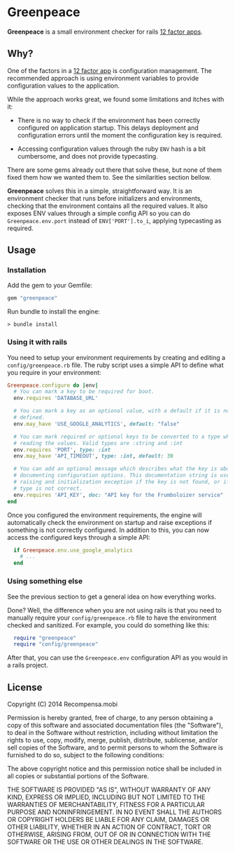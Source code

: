 # Greenpeace

**Greenpeace** is a small environment checker for rails [12 factor
apps](http://12factor.net/config).

## Why?

One of the factors in a [12 factor app](http://12factor.net) is configuration
management. The recommended approach is using environment variables to provide
configuration values to the application.

While the approach works great, we found some limitations and itches with it:

* There is no way to check if the environment has been correctly configured on
  application startup. This delays deployment and configuration errors until
the moment the configuration key is required.

* Accessing configuration values through the ruby `ENV` hash is a bit
  cumbersome, and does not provide typecasting.

There are some gems already out there that solve these, but none of them fixed
them how we wanted them to. See the similarities section bellow.

**Greenpeace** solves this in a simple, straightforward way. It is an
environment checker that runs before initializers and environments, checking
that the environment contains all the required values. It also exposes ENV
values through a simple config API so you can do `Greenpeace.env.port` instead
of `ENV['PORT'].to_i`, applying typecasting as required.

## Usage

### Installation

Add the gem to your Gemfile:

~~~ruby
gem "greenpeace"
~~~

Run bundle to install the engine:

~~~
> bundle install
~~~

### Using it with rails

You need to setup your environment requirements by creating and editing a
`config/greenpeace.rb` file. The ruby script uses a simple API to define what
you require in your environment:

~~~ruby
Greenpeace.configure do |env|
  # You can mark a key to be required for boot.
  env.requires 'DATABASE_URL'

  # You can mark a key as an optional value, with a default if it is not
  # defined.
  env.may_have 'USE_GOOGLE_ANALYTICS', default: "false"

  # You can mark required or optional keys to be converted to a type when
  # reading the values. Valid types are :string and :int
  env.requires 'PORT', type: :int
  env.may_have 'API_TIMEOUT', type: :int, default: 30

  # You can add an optional message which describes what the key is about, for
  # documenting configuration options. This documentation string is used when
  # raising and initialization exception if the key is not found, or if the
  # type is not correct.
  env.requires 'API_KEY', doc: "API key for the Frumboloizer service"
end
~~~

Once you configured the environment requirements, the engine will automatically
check the environment on startup and raise exceptions if something is not
correctly configured. In addition to this, you can now access the configured
keys through a simple API:

~~~ruby
  if Greenpeace.env.use_google_analytics
    # ...
  end
~~~

### Using something else

See the previous section to get a general idea on how everything works.

Done? Well, the difference when you are not using rails is that you need to
manually require your `config/greenpeace.rb` file to have the environment
checked and sanitized. For example, you could do something like this:

~~~ruby
  require "greenpeace"
  require "config/greenpeace"
~~~

After that, you can use the `Greenpeace.env` configuration API as you would in
a rails project.

## License

Copyright (C) 2014 Recompensa.mobi


Permission is hereby granted, free of charge, to any person obtaining a copy of
this software and associated documentation files (the "Software"), to deal in
the Software without restriction, including without limitation the rights to
use, copy, modify, merge, publish, distribute, sublicense, and/or sell copies
of the Software, and to permit persons to whom the Software is furnished to do
so, subject to the following conditions:

The above copyright notice and this permission notice shall be included in all
copies or substantial portions of the Software.

THE SOFTWARE IS PROVIDED "AS IS", WITHOUT WARRANTY OF ANY KIND, EXPRESS OR
IMPLIED, INCLUDING BUT NOT LIMITED TO THE WARRANTIES OF MERCHANTABILITY,
FITNESS FOR A PARTICULAR PURPOSE AND NONINFRINGEMENT. IN NO EVENT SHALL THE
AUTHORS OR COPYRIGHT HOLDERS BE LIABLE FOR ANY CLAIM, DAMAGES OR OTHER
LIABILITY, WHETHER IN AN ACTION OF CONTRACT, TORT OR OTHERWISE, ARISING FROM,
OUT OF OR IN CONNECTION WITH THE SOFTWARE OR THE USE OR OTHER DEALINGS IN THE
SOFTWARE.

